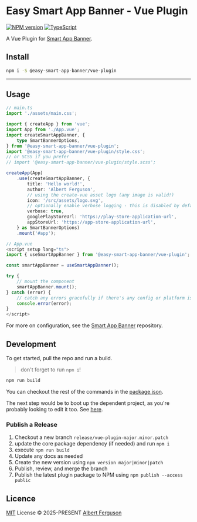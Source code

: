 # Easy Smart App Banner - Vue Plugin

[![NPM version](https://img.shields.io/npm/v/smart-app-banner?color=e3e023&label=%22Easy%20Smart%20App%20Banner%22)](https://www.npmjs.com/package/@easy-smart-app-banner/core) [![TypeScript](https://img.shields.io/badge/%3C%2F%3E-TypeScript-%230074c1.svg)](http://www.typescriptlang.org/)

A Vue Plugin for [Smart App Banner](https://github.com/albert118/smart-app-banner).

## Install

```sh
npm i -S @easy-smart-app-banner/vue-plugin
```

---

## Usage

```ts
// main.ts
import './assets/main.css';

import { createApp } from 'vue';
import App from './App.vue';
import createSmartAppBanner, {
    type SmartBannerOptions,
} from '@easy-smart-app-banner/vue-plugin';
import '@easy-smart-app-banner/vue-plugin/style.css';
// or SCSS if you prefer
// import '@easy-smart-app-banner/vue-plugin/style.scss';

createApp(App)
    .use(createSmartAppBanner, {
        title: 'Hello world!',
        author: 'Albert Ferguson',
        // using the create-vue asset logo (any image is valid!)
        icon: '/src/assets/logo.svg',
        // optionally enable verbose logging - this is disabled by default
        verbose: true,
        googlePlayStoreUrl: 'https://play-store-application-url',
        appStoreUrl: 'https://app-store-application-url',
    } as SmartBannerOptions)
    .mount('#app');

// App.vue
<script setup lang="ts">
import { useSmartAppBanner } from '@easy-smart-app-banner/vue-plugin';

const smartAppBanner = useSmartAppBanner();

try {
    // mount the component
    smartAppBanner.mount();
} catch (error) {
    // catch any errors gracefully if there's any config or platform issues
    console.error(error);
}
</script>
```

For more on configuration, see the [Smart App Banner](https://github.com/albert118/smart-app-banner) repository.

## Development

To get started, pull the repo and run a build.

> don't forget to run `npm i`!

```ts
npm run build
```

You can checkout the rest of the commands in the [package.json](./package.json).

The next step would be to boot up the dependent project, as you're probably looking to edit it too. See [here](https://github.com/albert118/smart-app-banner).

### Publish a Release

1. Checkout a new branch `release/vue-plugin-major.minor.patch`
2. update the core package dependency (if needed) and run `npm i`
3. execute `npm run build`
4. Update any docs as needed
5. Create the new version using `npm version major|minor|patch`
6. Publish, review, and merge the branch
7. Publish the latest plugin package to NPM using `npm publish --access public`

## Licence

[MIT](./LICENSE) License © 2025-PRESENT [Albert Ferguson](https://github.com/albert118/)
